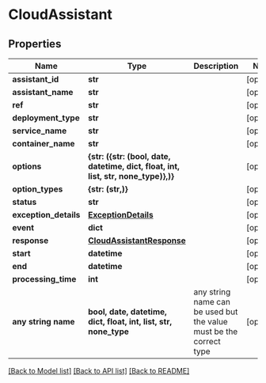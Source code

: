 # CloudAssistant


## Properties
Name | Type | Description | Notes
------------ | ------------- | ------------- | -------------
**assistant_id** | **str** |  | [optional] 
**assistant_name** | **str** |  | [optional] 
**ref** | **str** |  | [optional] 
**deployment_type** | **str** |  | [optional] 
**service_name** | **str** |  | [optional] 
**container_name** | **str** |  | [optional] 
**options** | **{str: ({str: (bool, date, datetime, dict, float, int, list, str, none_type)},)}** |  | [optional] 
**option_types** | **{str: (str,)}** |  | [optional] 
**status** | **str** |  | [optional] 
**exception_details** | [**ExceptionDetails**](ExceptionDetails.md) |  | [optional] 
**event** | **dict** |  | [optional] 
**response** | [**CloudAssistantResponse**](CloudAssistantResponse.md) |  | [optional] 
**start** | **datetime** |  | [optional] 
**end** | **datetime** |  | [optional] 
**processing_time** | **int** |  | [optional] 
**any string name** | **bool, date, datetime, dict, float, int, list, str, none_type** | any string name can be used but the value must be the correct type | [optional]

[[Back to Model list]](../README.md#documentation-for-models) [[Back to API list]](../README.md#documentation-for-api-endpoints) [[Back to README]](../README.md)


